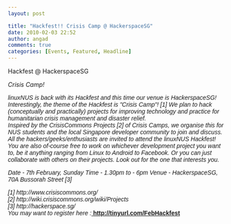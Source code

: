 ```yaml
---
layout: post

title: "Hackfest!! Crisis Camp @ HackerspaceSG"
date: 2010-02-03 22:52
author: angad
comments: true
categories: [Events, Featured, Headline]
---
```

Hackfest @ HackerspaceSG

<em>Crisis Camp!</em>
<div><span style="font-family: arial,sans-serif;">
<div><em>linuxNUS is back with its Hackfest and this time our venue is HackerspaceSG! Interestingly, the theme of the Hackfest is "Crisis Camp"! [1] We plan to hack (conceptually and practically) projects for improving technology and practice for humanitarian crisis management and disaster relief. </em></div>
<div><em>
</em></div>
<div><em>Inspired by the CrisisCommons Projects [2] of Crisis Camps, we organise this for NUS students and the local Singapore developer community to join and discuss. </em></div>
<div><em>
</em></div>
<div><em>All the hackers/geeks/enthusiasts are invited to attend the linuxNUS Hackfest!</em></div>
<div><em>You are also of-course free to work on whichever development project you want to, be it anything ranging from Linux to Android to Facebook. Or you can just collaborate with others on their projects. Look out for the one that interests you.

Date - 7th February, Sunday
Time - 1.30pm to - 6pm
Venue - HackerspaceSG, 70A Bussorah Street [3]</em></div>
<div><em>[1] http://www.crisiscommons.org/</em></div>
<div><em>[2] http://wiki.crisiscommons.org/wiki/Projects</em></div>
<div><em>[3] http://hackerspace.sg/</em></div>
<div></div>
<div><em>You may want to register here :<a href="http://tinyurl.com/FebHackfest"> </a></em><a href="http://tinyurl.com/FebHackfest"><strong>http://tinyurl.com/FebHackfest</strong></a></div>
</span></div>
